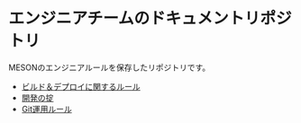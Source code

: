 # エンジニアチームのドキュメントリポジトリ

MESONのエンジニアルールを保存したリポジトリです。

- [ビルド＆デプロイに関するルール](https://github.com/akerue/meson_docs/tree/master/build_and_deploy)
- [開発の掟](https://github.com/akerue/meson_docs/tree/master/process)
- [Git運用ルール](https://github.com/akerue/meson_docs/tree/master/git)
